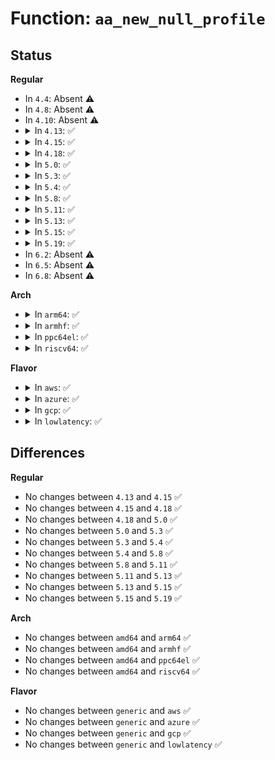 # Function: <code>aa_new_null_profile</code>

## Status
<b>Regular</b>
<ul>
<li>
In <code>4.4</code>: Absent ⚠️
</li>
<li>
In <code>4.8</code>: Absent ⚠️
</li>
<li>
In <code>4.10</code>: Absent ⚠️
</li>
<li>
<details>
<summary>In <code>4.13</code>: ✅</summary>

```c
struct aa_profile *aa_new_null_profile(struct aa_profile *parent, bool hat, const char *base, gfp_t gfp);
```

**Collision:** Unique Global

**Inline:** No

**Transformation:** False

**Instances:**

```
In security/apparmor/policy.c (ffffffff813e4210)
Location: security/apparmor/policy.c:500
Inline: False
Direct callers:
  - security/apparmor/domain.c:aa_change_profile
  - security/apparmor/domain.c:build_change_hat
  - security/apparmor/domain.c:profile_transition
```
**Symbols:**

```
ffffffff813e4210-ffffffff813e4455: aa_new_null_profile (STB_GLOBAL)
```
</details>
</li>
<li>
<details>
<summary>In <code>4.15</code>: ✅</summary>

```c
struct aa_profile *aa_new_null_profile(struct aa_profile *parent, bool hat, const char *base, gfp_t gfp);
```

**Collision:** Unique Global

**Inline:** No

**Transformation:** False

**Instances:**

```
In security/apparmor/policy.c (ffffffff8140b150)
Location: security/apparmor/policy.c:500
Inline: False
Direct callers:
  - security/apparmor/domain.c:aa_change_profile
  - security/apparmor/domain.c:build_change_hat
  - security/apparmor/domain.c:profile_transition
```
**Symbols:**

```
ffffffff8140b150-ffffffff8140b3bb: aa_new_null_profile (STB_GLOBAL)
```
</details>
</li>
<li>
<details>
<summary>In <code>4.18</code>: ✅</summary>

```c
struct aa_profile *aa_new_null_profile(struct aa_profile *parent, bool hat, const char *base, gfp_t gfp);
```

**Collision:** Unique Global

**Inline:** No

**Transformation:** False

**Instances:**

```
In security/apparmor/policy.c (ffffffff8143ca30)
Location: security/apparmor/policy.c:505
Inline: False
Direct callers:
  - security/apparmor/domain.c:aa_change_profile
  - security/apparmor/domain.c:build_change_hat
  - security/apparmor/domain.c:profile_transition
```
**Symbols:**

```
ffffffff8143ca30-ffffffff8143cce5: aa_new_null_profile (STB_GLOBAL)
```
</details>
</li>
<li>
<details>
<summary>In <code>5.0</code>: ✅</summary>

```c
struct aa_profile *aa_new_null_profile(struct aa_profile *parent, bool hat, const char *base, gfp_t gfp);
```

**Collision:** Unique Global

**Inline:** No

**Transformation:** False

**Instances:**

```
In security/apparmor/policy.c (ffffffff81459890)
Location: security/apparmor/policy.c:505
Inline: False
Direct callers:
  - security/apparmor/domain.c:aa_change_profile
  - security/apparmor/domain.c:build_change_hat
  - security/apparmor/domain.c:profile_transition
```
**Symbols:**

```
ffffffff81459890-ffffffff81459b45: aa_new_null_profile (STB_GLOBAL)
```
</details>
</li>
<li>
<details>
<summary>In <code>5.3</code>: ✅</summary>

```c
struct aa_profile *aa_new_null_profile(struct aa_profile *parent, bool hat, const char *base, gfp_t gfp);
```

**Collision:** Unique Global

**Inline:** No

**Transformation:** False

**Instances:**

```
In security/apparmor/policy.c (ffffffff81486f80)
Location: security/apparmor/policy.c:500
Inline: False
Direct callers:
  - security/apparmor/domain.c:aa_change_profile
  - security/apparmor/domain.c:build_change_hat
  - security/apparmor/domain.c:profile_transition
```
**Symbols:**

```
ffffffff81486f80-ffffffff814871d8: aa_new_null_profile (STB_GLOBAL)
```
</details>
</li>
<li>
<details>
<summary>In <code>5.4</code>: ✅</summary>

```c
struct aa_profile *aa_new_null_profile(struct aa_profile *parent, bool hat, const char *base, gfp_t gfp);
```

**Collision:** Unique Global

**Inline:** No

**Transformation:** False

**Instances:**

```
In security/apparmor/policy.c (ffffffff814a0e30)
Location: security/apparmor/policy.c:500
Inline: False
Direct callers:
  - security/apparmor/domain.c:aa_change_profile
  - security/apparmor/domain.c:build_change_hat
  - security/apparmor/domain.c:profile_transition
```
**Symbols:**

```
ffffffff814a0e30-ffffffff814a1088: aa_new_null_profile (STB_GLOBAL)
```
</details>
</li>
<li>
<details>
<summary>In <code>5.8</code>: ✅</summary>

```c
struct aa_profile *aa_new_null_profile(struct aa_profile *parent, bool hat, const char *base, gfp_t gfp);
```

**Collision:** Unique Global

**Inline:** No

**Transformation:** False

**Instances:**

```
In security/apparmor/policy.c (ffffffff814fadc0)
Location: security/apparmor/policy.c:504
Inline: False
Direct callers:
  - security/apparmor/domain.c:aa_change_profile
  - security/apparmor/domain.c:build_change_hat
  - security/apparmor/domain.c:profile_transition
```
**Symbols:**

```
ffffffff814fadc0-ffffffff814fb162: aa_new_null_profile (STB_GLOBAL)
```
</details>
</li>
<li>
<details>
<summary>In <code>5.11</code>: ✅</summary>

```c
struct aa_profile *aa_new_null_profile(struct aa_profile *parent, bool hat, const char *base, gfp_t gfp);
```

**Collision:** Unique Global

**Inline:** No

**Transformation:** False

**Instances:**

```
In security/apparmor/policy.c (ffffffff81517e30)
Location: security/apparmor/policy.c:504
Inline: False
Direct callers:
  - security/apparmor/domain.c:aa_change_profile
  - security/apparmor/domain.c:build_change_hat
  - security/apparmor/domain.c:profile_transition
```
**Symbols:**

```
ffffffff81517e30-ffffffff815181b5: aa_new_null_profile (STB_GLOBAL)
```
</details>
</li>
<li>
<details>
<summary>In <code>5.13</code>: ✅</summary>

```c
struct aa_profile *aa_new_null_profile(struct aa_profile *parent, bool hat, const char *base, gfp_t gfp);
```

**Collision:** Unique Global

**Inline:** No

**Transformation:** False

**Instances:**

```
In security/apparmor/policy.c (ffffffff8151e6a0)
Location: security/apparmor/policy.c:504
Inline: False
Direct callers:
  - security/apparmor/domain.c:aa_change_profile
  - security/apparmor/domain.c:build_change_hat
  - security/apparmor/domain.c:profile_transition
```
**Symbols:**

```
ffffffff8151e6a0-ffffffff8151ea1b: aa_new_null_profile (STB_GLOBAL)
```
</details>
</li>
<li>
<details>
<summary>In <code>5.15</code>: ✅</summary>

```c
struct aa_profile *aa_new_null_profile(struct aa_profile *parent, bool hat, const char *base, gfp_t gfp);
```

**Collision:** Unique Global

**Inline:** No

**Transformation:** False

**Instances:**

```
In security/apparmor/policy.c (ffffffff8157c7f0)
Location: security/apparmor/policy.c:504
Inline: False
Direct callers:
  - security/apparmor/domain.c:aa_change_profile
  - security/apparmor/domain.c:build_change_hat
  - security/apparmor/domain.c:profile_transition
```
**Symbols:**

```
ffffffff8157c7f0-ffffffff8157cb6b: aa_new_null_profile (STB_GLOBAL)
```
</details>
</li>
<li>
<details>
<summary>In <code>5.19</code>: ✅</summary>

```c
struct aa_profile *aa_new_null_profile(struct aa_profile *parent, bool hat, const char *base, gfp_t gfp);
```

**Collision:** Unique Global

**Inline:** No

**Transformation:** False

**Instances:**

```
In security/apparmor/policy.c (ffffffff8161acf0)
Location: security/apparmor/policy.c:547
Inline: False
Direct callers:
  - security/apparmor/domain.c:aa_change_profile
  - security/apparmor/domain.c:build_change_hat
  - security/apparmor/domain.c:build_change_hat
  - security/apparmor/domain.c:profile_transition
```
**Symbols:**

```
ffffffff8161acf0-ffffffff8161b0ab: aa_new_null_profile (STB_GLOBAL)
```
</details>
</li>
<li>
In <code>6.2</code>: Absent ⚠️
</li>
<li>
In <code>6.5</code>: Absent ⚠️
</li>
<li>
In <code>6.8</code>: Absent ⚠️
</li>
</ul>
<b>Arch</b>
<ul>
<li>
<details>
<summary>In <code>arm64</code>: ✅</summary>

```c
struct aa_profile *aa_new_null_profile(struct aa_profile *parent, bool hat, const char *base, gfp_t gfp);
```

**Collision:** Unique Global

**Inline:** No

**Transformation:** False

**Instances:**

```
In security/apparmor/policy.c (ffff800010596b30)
Location: security/apparmor/policy.c:500
Inline: False
Direct callers:
  - security/apparmor/domain.c:aa_change_profile
  - security/apparmor/domain.c:build_change_hat
  - security/apparmor/domain.c:profile_transition
```
**Symbols:**

```
ffff800010596b30-ffff800010596d8c: aa_new_null_profile (STB_GLOBAL)
```
</details>
</li>
<li>
<details>
<summary>In <code>armhf</code>: ✅</summary>

```c
struct aa_profile *aa_new_null_profile(struct aa_profile *parent, bool hat, const char *base, gfp_t gfp);
```

**Collision:** Unique Global

**Inline:** No

**Transformation:** False

**Instances:**

```
In security/apparmor/policy.c (c0747bec)
Location: security/apparmor/policy.c:500
Inline: False
Direct callers:
  - security/apparmor/domain.c:aa_change_profile
  - security/apparmor/domain.c:build_change_hat
  - security/apparmor/domain.c:profile_transition
```
**Symbols:**

```
c0747bec-c0747e44: aa_new_null_profile (STB_GLOBAL)
```
</details>
</li>
<li>
<details>
<summary>In <code>ppc64el</code>: ✅</summary>

```c
struct aa_profile *aa_new_null_profile(struct aa_profile *parent, bool hat, const char *base, gfp_t gfp);
```

**Collision:** Unique Global

**Inline:** No

**Transformation:** False

**Instances:**

```
In security/apparmor/policy.c (c00000000070cb00)
Location: security/apparmor/policy.c:500
Inline: False
Direct callers:
  - security/apparmor/domain.c:aa_change_profile
  - security/apparmor/domain.c:build_change_hat
  - security/apparmor/domain.c:profile_transition
```
**Symbols:**

```
c00000000070cb00-c00000000070ce40: aa_new_null_profile (STB_GLOBAL)
```
</details>
</li>
<li>
<details>
<summary>In <code>riscv64</code>: ✅</summary>

```c
struct aa_profile *aa_new_null_profile(struct aa_profile *parent, bool hat, const char *base, gfp_t gfp);
```

**Collision:** Unique Global

**Inline:** No

**Transformation:** False

**Instances:**

```
In security/apparmor/policy.c (ffffffe0003e3876)
Location: security/apparmor/policy.c:500
Inline: False
Direct callers:
  - security/apparmor/domain.c:aa_change_profile
  - security/apparmor/domain.c:build_change_hat
  - security/apparmor/domain.c:profile_transition
```
**Symbols:**

```
ffffffe0003e3876-ffffffe0003e3aca: aa_new_null_profile (STB_GLOBAL)
```
</details>
</li>
</ul>
<b>Flavor</b>
<ul>
<li>
<details>
<summary>In <code>aws</code>: ✅</summary>

```c
struct aa_profile *aa_new_null_profile(struct aa_profile *parent, bool hat, const char *base, gfp_t gfp);
```

**Collision:** Unique Global

**Inline:** No

**Transformation:** False

**Instances:**

```
In security/apparmor/policy.c (ffffffff81499410)
Location: security/apparmor/policy.c:500
Inline: False
Direct callers:
  - security/apparmor/domain.c:aa_change_profile
  - security/apparmor/domain.c:build_change_hat
  - security/apparmor/domain.c:profile_transition
```
**Symbols:**

```
ffffffff81499410-ffffffff81499668: aa_new_null_profile (STB_GLOBAL)
```
</details>
</li>
<li>
<details>
<summary>In <code>azure</code>: ✅</summary>

```c
struct aa_profile *aa_new_null_profile(struct aa_profile *parent, bool hat, const char *base, gfp_t gfp);
```

**Collision:** Unique Global

**Inline:** No

**Transformation:** False

**Instances:**

```
In security/apparmor/policy.c (ffffffff81489e30)
Location: security/apparmor/policy.c:500
Inline: False
Direct callers:
  - security/apparmor/domain.c:aa_change_profile
  - security/apparmor/domain.c:build_change_hat
  - security/apparmor/domain.c:profile_transition
```
**Symbols:**

```
ffffffff81489e30-ffffffff8148a088: aa_new_null_profile (STB_GLOBAL)
```
</details>
</li>
<li>
<details>
<summary>In <code>gcp</code>: ✅</summary>

```c
struct aa_profile *aa_new_null_profile(struct aa_profile *parent, bool hat, const char *base, gfp_t gfp);
```

**Collision:** Unique Global

**Inline:** No

**Transformation:** False

**Instances:**

```
In security/apparmor/policy.c (ffffffff814954b0)
Location: security/apparmor/policy.c:500
Inline: False
Direct callers:
  - security/apparmor/domain.c:aa_change_profile
  - security/apparmor/domain.c:build_change_hat
  - security/apparmor/domain.c:profile_transition
```
**Symbols:**

```
ffffffff814954b0-ffffffff81495708: aa_new_null_profile (STB_GLOBAL)
```
</details>
</li>
<li>
<details>
<summary>In <code>lowlatency</code>: ✅</summary>

```c
struct aa_profile *aa_new_null_profile(struct aa_profile *parent, bool hat, const char *base, gfp_t gfp);
```

**Collision:** Unique Global

**Inline:** No

**Transformation:** False

**Instances:**

```
In security/apparmor/policy.c (ffffffff814ad510)
Location: security/apparmor/policy.c:500
Inline: False
Direct callers:
  - security/apparmor/domain.c:aa_change_profile
  - security/apparmor/domain.c:build_change_hat
  - security/apparmor/domain.c:profile_transition
```
**Symbols:**

```
ffffffff814ad510-ffffffff814ad768: aa_new_null_profile (STB_GLOBAL)
```
</details>
</li>
</ul>

## Differences
<b>Regular</b>
<ul>
<li>
No changes between <code>4.13</code> and <code>4.15</code> ✅
</li>
<li>
No changes between <code>4.15</code> and <code>4.18</code> ✅
</li>
<li>
No changes between <code>4.18</code> and <code>5.0</code> ✅
</li>
<li>
No changes between <code>5.0</code> and <code>5.3</code> ✅
</li>
<li>
No changes between <code>5.3</code> and <code>5.4</code> ✅
</li>
<li>
No changes between <code>5.4</code> and <code>5.8</code> ✅
</li>
<li>
No changes between <code>5.8</code> and <code>5.11</code> ✅
</li>
<li>
No changes between <code>5.11</code> and <code>5.13</code> ✅
</li>
<li>
No changes between <code>5.13</code> and <code>5.15</code> ✅
</li>
<li>
No changes between <code>5.15</code> and <code>5.19</code> ✅
</li>
</ul>
<b>Arch</b>
<ul>
<li>
No changes between <code>amd64</code> and <code>arm64</code> ✅
</li>
<li>
No changes between <code>amd64</code> and <code>armhf</code> ✅
</li>
<li>
No changes between <code>amd64</code> and <code>ppc64el</code> ✅
</li>
<li>
No changes between <code>amd64</code> and <code>riscv64</code> ✅
</li>
</ul>
<b>Flavor</b>
<ul>
<li>
No changes between <code>generic</code> and <code>aws</code> ✅
</li>
<li>
No changes between <code>generic</code> and <code>azure</code> ✅
</li>
<li>
No changes between <code>generic</code> and <code>gcp</code> ✅
</li>
<li>
No changes between <code>generic</code> and <code>lowlatency</code> ✅
</li>
</ul>
